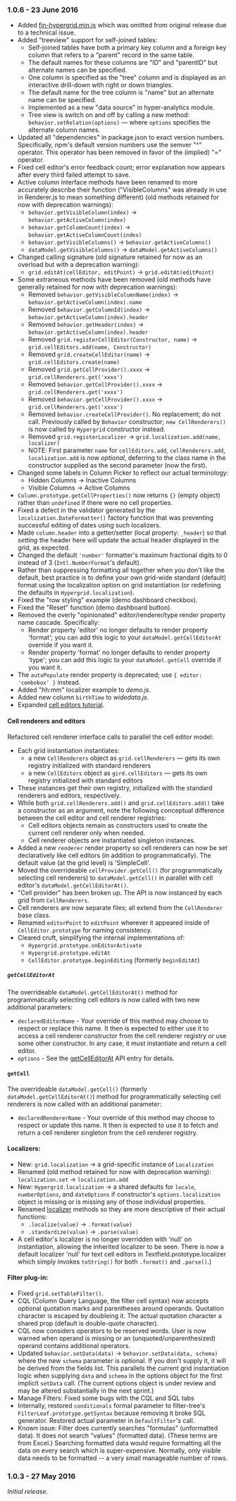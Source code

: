 ### 1.0.6 - 23 June 2016

* Added [fin-hypergrid.min.js](https://openfin.github.io/fin-hypergrid/build/fin-hypergrid.min.js) which was omitted from original release due to a technical issue.
* Added "treeview" support for self-joined tables:
    * Self-joined tables have both a primary key column and a foreign key column that refers to a "parent" record in the same table.
    * The default names for these columns are "ID" and "parentID" but alternate names can be specified.
    * One column is specified as the "tree" column and is displayed as an interactive drill-down with right or down triangles.
    * The default name for the tree column is "name" but an alternate name can be specified.
    * Implemented as a new "data source" in hyper-analytics module.
    * Tree view is switch on and off by calling a new method: `behavior.setRelation(options)` &mdash; where `options` specifies the alternate column names.
* Updated all "dependencies" in package.json to exact version numbers. Specifically, npm's default version numbers use the semver "^" operator. This operator has been removed in favor of the (implied) "=" operator.
* Fixed cell editor's error feedback count; error explanation now appears after every third failed attempt to save.
* Active column interface methods have been renamed to more accurately describe their function ("VisibleColumns" was already in use in Renderer.js to mean something different) (old methods retained for now with deprecation warnings):
    * `behavior.getVisibleColumn(index)` &#x2192; `behavior.getActiveColumn(index)`
    * `behavior.getColumnCount(index)` &#x2192; `behavior.getActiveColumnCount(index)`
    * `behavior.getVisibleColumns()` &#x2192; `behavior.getActiveColumns()`
    * `dataModel.getVisibleColumns()` &#x2192; `dataModel.getActiveColumns()`
* Changed calling signature (old signature retained for now as an overload but with a deprecation warning):
    * `grid.editAt(cellEditor, editPoint)` &#x2192; `grid.editAt(editPoint)`
* Some extraneous methods have been removed (old methods have generally retained for now with deprecation warnings):
    * Removed `behavior.getVisibleColumnName(index)` &#x2192; `behavior.getActiveColumn(index).name`
    * Removed `behavior.getColumnId(index)` &#x2192; `behavior.getActiveColumn(index).header`
    * Removed `behavior.getHeader(index)` &#x2192; `behavior.getActiveColumn(index).header`
    * Removed `grid.registerCellEditor(Constructor, name)` &#x2192; `grid.cellEditors.add(name, Constructor)`
    * Removed `grid.createCellEditor(name)` &#x2192; `grid.cellEditors.create(name)`
    * Removed `grid.getCellProvider().xxxx` &#x2192; `grid.cellRenderers.get('xxxx')`
    * Removed `behavior.getCellProvider().xxxx` &#x2192; `grid.cellRenderers.get('xxxx')`
    * Removed `behavior.getCellProvider().xxxx` &#x2192; `grid.cellRenderers.get('xxxx')`
    * Removed `behavior.createCellProvider()`. No replacement; do not call. Previously called by `Behavior` constructor; `new CellRenderers()` is now called by `Hypergrid` constructor instead.
    * Removed `grid.registerLocalizer` &#x2192; `grid.localization.add(name, localizer)`
    * NOTE: First parameter `name` for `cellEditors.add`, `cellRenderers.add`, `localization.add` is now _optional_, deferring to the class name in the constructor supplied as the second parameter (now the first).
* Changed some labels in Column Picker to reflect our actual terminology:
    * Hidden Columns &#x2192; Inactive Columns
    * Visible Columns &#x2192; Active Columns
* `Column.prototype.getCellProperties()` now returns `{}` (empty object) rather than `undefined` if there were no cell properties.
* Fixed a defect in the validator generated by the `localization.DateFormatter()` factory function that was preventing successful editing of dates using such localizers.
* Made `column.header` into a getter/setter (local property: `_header`) so that _setting_ the header here will update the actual header displayed in the grid, as expected.
* Changed the default `'number'` formatter's maximum fractional digits to 0 instead of 3 (`Intl.NumberFormat`'s default).
* Rather than suppressing formatting all together when you don't like the default, best practice is to define your own grid-wide standard (default) format using the localization option on grid instantiation (or redefining the defaults in `Hypergrid.localization`).
* Fixed the "row styling" example (demo dashboard checkbox).
* Fixed the "Reset" function (demo dashboard button).
* Removed the overly "opinionated" editor/renderer/type render property name cascade. Specifically:
    * Render property 'editor' no longer defaults to render property 'format'; you can add this logic to your `dataModel.getCellEditorAt` override if you want it.
    * Render property 'format' no longer defaults to render property 'type'; you can add this logic to your `dataModel.getCell` override if you want it.
* The `autoPopulate` render property is deprecated; use `{ editor: 'combobox' }` instead.
* Added "hh:mm" localizer example to *demo.js*.
* Added new column `birthTime` to *widedata.js*.
* Expanded [cell editors tutorial](http://openfin.github.io/fin-hypergrid/doc/tutorial-cell-editors.html).

#### Cell renderers and editors

Refactored cell renderer interface calls to parallel the cell editor model:
* Each grid instantiation instantiates:
    * a new `CellRenderers` object as `grid.cellRenderers` &mdash; gets its own registry initialized with standard renderers
    * a new `CellEditors` object as `gird.cellEditors` &mdash; gets its own registry initialized with standard editors
* These instances get their own registry, initialized with the standard renderers and editors, respectively.
* While both `grid.cellRenderers.add()` and `grid.cellEditors.add()` take a constructor as an argument, note the following conceptual difference between the cell editor and cell renderer registries:
    * Cell editors objects remain as constructors used to create the current cell renderer only when needed.
    * Cell renderer objects are instantiated singleton instances.
* Added a new `renderer` render property so cell renderers can now be set declaratively like cell editors (in addition to programmatically). The default value (at the grid level) is 'SimpleCell'.
* Moved the overrideable `cellProvider.getCell()` (for programmatically selecting cell renderers) to `dataModel.getCell()` in parallel with cell editor's `dataModel.getCellEditorAt()`.
* "Cell provider" has been broken up. The API is now instanced by each grid from `CellRenderers`.
* Cell renderers are now separate files; all extend from the `CellRenderer` base class.
* Renamed `editorPoint` to `editPoint` wherever it appeared inside of `CellEditor.prototype` for naming consistency.
* Cleared cruft, simplifying the internal implementations of:
    * `Hypergrid.prototype.onEditorActivate`
    * `Hypergrid.prototype.editAt`
    * `CellEditor.prototype.beginEditing` (formerly `beginEditAt`)

##### `getCellEditorAt`

The overrideable `dataModel.getCellEditorAt()` method for programmatically selecting cell editors is now called with two new additional parameters:
* `declaredEditorName` - Your override of this method may choose to respect or replace this name. It then is expected to either use it to access a cell renderer constructor from the cell renderer registry _or_ use some other constructor. In any case, it must instantiate and return a cell editor.
* `options` - See the [getCellEditorAt](http://localhost:63342/fin-hypergrid/doc/DataModel.html#getCellEditorAt) API entry for details.

#### `getCell`

The overrideable `dataModel.getCell()` (formerly `dataModel.getCellEditorAt()`) method for programmatically selecting cell renderers is now called with an additional parameter:
* `declaredRendererName` - Your override of this method may choose to respect or update this name. It then is expected to use it to fetch and return a cell renderer singleton from the cell renderer registry.

#### Localizers:
* New: `grid.localization` &#x2192; a grid-specific instance of `Localization`
* Renamed (old method retained for now with deprecation warning): `localization.set` &#x2192; `localization.add`
* New: `Hypergrid.localization` &#x2192; a shared defaults for `locale`, `numberOptions`, and `dateOptions` if constructor's `options.localization` object is missing or is missing any of those individual properties.
* Renamed [localizer](http://openfin.github.io/fin-hypergrid/doc/localizerInterface.html) methods so they are more descriptive of their actual functions:
    * `.localize(value)` &#x2192; `.format(value)`
    * `.standardize(value)` &#x2192; `.parse(value)`
* A cell editor's localizer is no longer overridden with 'null' on instantiation, allowing the inherited localizer to be seen. There is now a default localizer 'null' for text cell editors in Textfield.prototype.localizer which simply invokes `toString()` for both `.format()` and `.parse()`.)

#### Filter plug-in:
* Fixed `grid.setTableFilter()`.
* CQL (Column Query Language, the filter cell syntax) now accepts optional quotation marks and parentheses around operands. Quotation character is escaped by doubleing it. The actual quotation character a shared prop (default is double-quote character).
* CQL now considers operators to be reserved words. User is now warned when operand is missing or an (unquoted/unparenthesized) operand contains additional operators.
* Updated `behavior.setData(data)` &#x2192; `behavior.setData(data, schema)` where the new `schema` parameter is optional. If you don't supply it, it will be derived from the fields list. This parallels the current grid instantiation logic when supplying `data` and `schema` in the options object for the first implicit `setData` call. (The current options object is under review and may be altered substantially in the next sprint.)
* Manage Filters: Fixed some bugs with the CQL and SQL tabs
* Internally, restored `conditionals` formal parameter to filter-tree's `FilterLeaf.prototype.getSyntax` because removing it broke SQL generator. Restored actual parameter in `DefaultFilter`'s call.
* Known issue: Filter does currently searches "formulas" (unformatted data). It does not search "values" (formatted data). (These terms are from Excel.) Searching formatted data would require formatting all the data on every search which is super-expensive. Normally, only visible data needs to be formatted -- a very small manageable number of rows.


### 1.0.3 - 27 May 2016

_Initial release._
